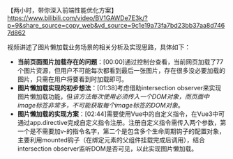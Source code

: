 【两小时，带你深入前端性能优化方案】 https://www.bilibili.com/video/BV1GAWDe7E3k/?p=9&share_source=copy_web&vd_source=9c1e19a73fa7bd23bb37aa8d7467d862


视频讲述了图片懒加载业务场景的相关分析及实现思路，具体如下：

- **当前页面图片加载存在的问题**：[00:00]通过控制台查看，当前网页加载了77个图片资源，但用户不可能每次都看到最后一张图片，存在很多没必要加载的图片，只需在用户将要看到时加载即可。
- **图片懒加载实现的初步想法**：[01:38]考虑借助intersection observer来实现图片懒加载功能，但*该方法每次使用必须传入一个DOM对象，而页面中image标签非常多，不可能获取每个image标签的DOM对象*。
- **图片懒加载的实现方案**：[02:44]需要使用Vue中的自定义指令，在Vue3中可通过app.directive完成自定义指令注册。注册自定义指令需传入两个参数，第一个是不需要加v-的指令名字，第二个是包含多个生命周期钩子的配置对象，主要利用mounted钩子（在绑定元素的父组件挂载完成后调用），结合intersection observer监听DOM是否可见，以此实现图片懒加载。